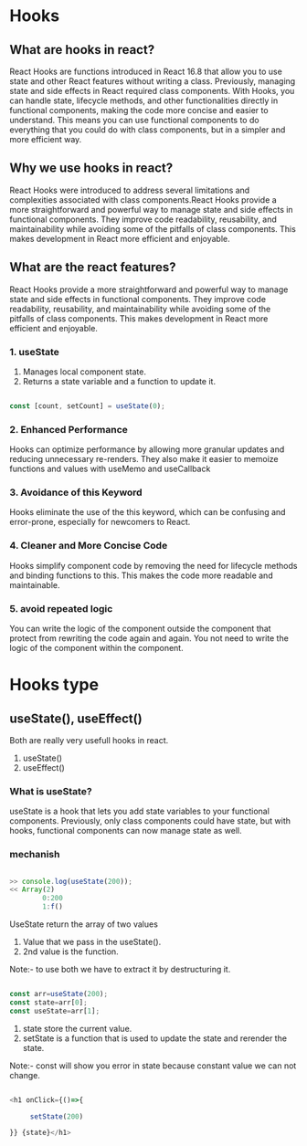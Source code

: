 # Hooks

## What are hooks in react?
React Hooks are functions introduced in React 16.8 that allow you to use state and other React features without writing a class. Previously, managing state and side effects in React required class components. With Hooks, you can handle state, lifecycle methods, and other functionalities directly in functional components, making the code more concise and easier to understand. This means you can use functional components to do everything that you could do with class components, but in a simpler and more efficient way.

## Why we use hooks in react?
React Hooks were introduced to address several limitations and complexities associated with class components.React Hooks provide a more straightforward and powerful way to manage state and side effects in functional components. They improve code readability, reusability, and maintainability while avoiding some of the pitfalls of class components. This makes development in React more efficient and enjoyable.

## What are the react features?
React Hooks provide a more straightforward and powerful way to manage state and side effects in functional components. They improve code readability, reusability, and maintainability while avoiding some of the pitfalls of class components. This makes development in React more efficient and enjoyable.

### 1. useState
1. Manages local component state.
2. Returns a state variable and a function to update it.

```javascript

const [count, setCount] = useState(0);

```

### 2. Enhanced Performance

Hooks can optimize performance by allowing more granular updates and reducing unnecessary re-renders. They also make it easier to memoize functions and values with useMemo and useCallback

### 3. Avoidance of this Keyword

Hooks eliminate the use of the this keyword, which can be confusing and error-prone, especially for newcomers to React.

### 4. Cleaner and More Concise Code

Hooks simplify component code by removing the need for lifecycle methods and binding functions to this. This makes the code more readable and maintainable.

### 5. avoid repeated logic
You can write the logic of the component outside the component that protect from rewriting the code again and again. You not need to write the logic of the component within the component.



# Hooks type

## useState(), useEffect()
Both are really very usefull hooks in react.

1. useState()
2. useEffect()

### What is useState?
useState is a hook that lets you add state variables to your functional components. Previously, only class components could have state, but with hooks, functional components can now manage state as well.


### mechanish

```javascript

>> console.log(useState(200));
<< Array(2)
        0:200
        1:f()
```
UseState return the array of two values

1. Value that we pass in the useState().
2. 2nd value is the function.

Note:- to use both we have to extract it by destructuring it.

```javascript

const arr=useState(200);
const state=arr[0];
const useState=arr[1];

```

1. state store the current value.
2. setState is a function that is used to update the state and rerender the state.


Note:- const will show you error in state because constant value we can not change.

```javascript

<h1 onClick={()=>{

     setState(200)

}} {state}</h1>
```





































